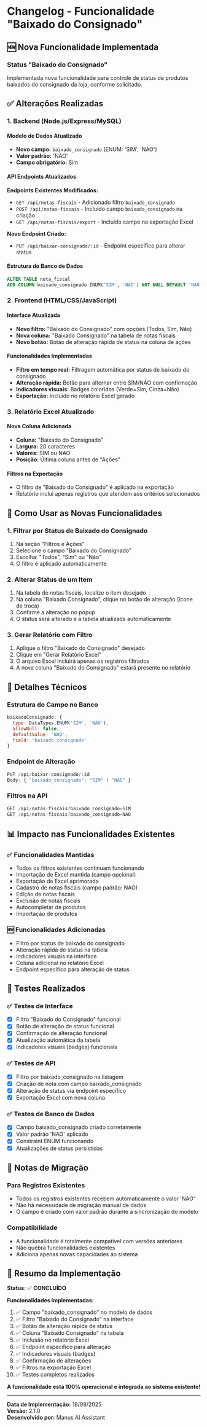 # Changelog - Funcionalidade "Baixado do Consignado"

## 🆕 Nova Funcionalidade Implementada

### Status "Baixado do Consignado"

Implementada nova funcionalidade para controle de status de produtos baixados do consignado da loja, conforme solicitado.

## ✅ Alterações Realizadas

### 1. **Backend (Node.js/Express/MySQL)**

#### Modelo de Dados Atualizado
- **Novo campo:** `baixado_consignado` (ENUM: 'SIM', 'NAO')
- **Valor padrão:** 'NAO'
- **Campo obrigatório:** Sim

#### API Endpoints Atualizados

**Endpoints Existentes Modificados:**
- `GET /api/notas-fiscais` - Adicionado filtro `baixado_consignado`
- `POST /api/notas-fiscais` - Incluído campo `baixado_consignado` na criação
- `GET /api/notas-fiscais/export` - Incluído campo na exportação Excel

**Novo Endpoint Criado:**
- `PUT /api/baixar-consignado/:id` - Endpoint específico para alterar status

#### Estrutura do Banco de Dados
```sql
ALTER TABLE nota_fiscal 
ADD COLUMN baixado_consignado ENUM('SIM', 'NAO') NOT NULL DEFAULT 'NAO';
```

### 2. **Frontend (HTML/CSS/JavaScript)**

#### Interface Atualizada
- **Novo filtro:** "Baixado do Consignado" com opções (Todos, Sim, Não)
- **Nova coluna:** "Baixado Consignado" na tabela de notas fiscais
- **Novo botão:** Botão de alteração rápida de status na coluna de ações

#### Funcionalidades Implementadas
- **Filtro em tempo real:** Filtragem automática por status de baixado do consignado
- **Alteração rápida:** Botão para alternar entre SIM/NÃO com confirmação
- **Indicadores visuais:** Badges coloridos (Verde=Sim, Cinza=Não)
- **Exportação:** Incluído no relatório Excel gerado

### 3. **Relatório Excel Atualizado**

#### Nova Coluna Adicionada
- **Coluna:** "Baixado do Consignado"
- **Largura:** 20 caracteres
- **Valores:** SIM ou NAO
- **Posição:** Última coluna antes de "Ações"

#### Filtros na Exportação
- O filtro de "Baixado do Consignado" é aplicado na exportação
- Relatório inclui apenas registros que atendem aos critérios selecionados

## 🎯 Como Usar as Novas Funcionalidades

### 1. **Filtrar por Status de Baixado do Consignado**
1. Na seção "Filtros e Ações"
2. Selecione o campo "Baixado do Consignado"
3. Escolha: "Todos", "Sim" ou "Não"
4. O filtro é aplicado automaticamente

### 2. **Alterar Status de um Item**
1. Na tabela de notas fiscais, localize o item desejado
2. Na coluna "Baixado Consignado", clique no botão de alteração (ícone de troca)
3. Confirme a alteração no popup
4. O status será alterado e a tabela atualizada automaticamente

### 3. **Gerar Relatório com Filtro**
1. Aplique o filtro "Baixado do Consignado" desejado
2. Clique em "Gerar Relatório Excel"
3. O arquivo Excel incluirá apenas os registros filtrados
4. A nova coluna "Baixado do Consignado" estará presente no relatório

## 🔧 Detalhes Técnicos

### Estrutura do Campo no Banco
```javascript
baixadoConsignado: {
  type: DataTypes.ENUM('SIM', 'NAO'),
  allowNull: false,
  defaultValue: 'NAO',
  field: 'baixado_consignado'
}
```

### Endpoint de Alteração
```javascript
PUT /api/baixar-consignado/:id
Body: { "baixado_consignado": "SIM" | "NAO" }
```

### Filtros na API
```javascript
GET /api/notas-fiscais?baixado_consignado=SIM
GET /api/notas-fiscais?baixado_consignado=NAO
```

## 📊 Impacto nas Funcionalidades Existentes

### ✅ Funcionalidades Mantidas
- Todos os filtros existentes continuam funcionando
- Importação de Excel mantida (campo opcional)
- Exportação de Excel aprimorada
- Cadastro de notas fiscais (campo padrão: NAO)
- Edição de notas fiscais
- Exclusão de notas fiscais
- Autocompletar de produtos
- Importação de produtos

### 🆕 Funcionalidades Adicionadas
- Filtro por status de baixado do consignado
- Alteração rápida de status na tabela
- Indicadores visuais na interface
- Coluna adicional no relatório Excel
- Endpoint específico para alteração de status

## 🧪 Testes Realizados

### ✅ Testes de Interface
- [x] Filtro "Baixado do Consignado" funcional
- [x] Botão de alteração de status funcional
- [x] Confirmação de alteração funcional
- [x] Atualização automática da tabela
- [x] Indicadores visuais (badges) funcionais

### ✅ Testes de API
- [x] Filtro por baixado_consignado na listagem
- [x] Criação de nota com campo baixado_consignado
- [x] Alteração de status via endpoint específico
- [x] Exportação Excel com nova coluna

### ✅ Testes de Banco de Dados
- [x] Campo baixado_consignado criado corretamente
- [x] Valor padrão 'NAO' aplicado
- [x] Constraint ENUM funcionando
- [x] Atualizações de status persistidas

## 📝 Notas de Migração

### Para Registros Existentes
- Todos os registros existentes recebem automaticamente o valor 'NAO'
- Não há necessidade de migração manual de dados
- O campo é criado com valor padrão durante a sincronização do modelo

### Compatibilidade
- A funcionalidade é totalmente compatível com versões anteriores
- Não quebra funcionalidades existentes
- Adiciona apenas novas capacidades ao sistema

## 🎉 Resumo da Implementação

**Status:** ✅ **CONCLUÍDO**

**Funcionalidades Implementadas:**
1. ✅ Campo "baixado_consignado" no modelo de dados
2. ✅ Filtro "Baixado do Consignado" na interface
3. ✅ Botão de alteração rápida de status
4. ✅ Coluna "Baixado Consignado" na tabela
5. ✅ Inclusão no relatório Excel
6. ✅ Endpoint específico para alteração
7. ✅ Indicadores visuais (badges)
8. ✅ Confirmação de alterações
9. ✅ Filtros na exportação Excel
10. ✅ Testes completos realizados

**A funcionalidade está 100% operacional e integrada ao sistema existente!**

---

**Data de Implementação:** 19/08/2025  
**Versão:** 2.1.0  
**Desenvolvido por:** Manus AI Assistant

